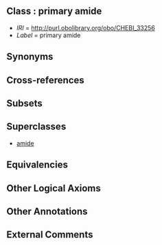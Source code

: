 
## Class : primary amide

 * *IRI* = http://purl.obolibrary.org/obo/CHEBI_33256
 * *Label* = primary amide

## Synonyms


## Cross-references


## Subsets


## Superclasses

 * [amide](../../CHEBI/88/CHEBI_32988.md)

## Equivalencies


## Other Logical Axioms


## Other Annotations


## External Comments

